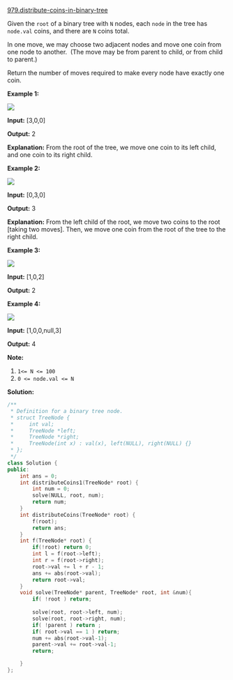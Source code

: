 [979.distribute-coins-in-binary-tree](https://leetcode.com/problems/distribute-coins-in-binary-tree/)  

Given the `root` of a binary tree with `N` nodes, each `node` in the tree has `node.val` coins, and there are `N` coins total.

In one move, we may choose two adjacent nodes and move one coin from one node to another.  (The move may be from parent to child, or from child to parent.)

Return the number of moves required to make every node have exactly one coin.

**Example 1:**

**![](https://assets.leetcode.com/uploads/2019/01/18/tree1.png)**

  
**Input:** \[3,0,0\]
  
**Output:** 2
  
**Explanation:** From the root of the tree, we move one coin to its left child, and one coin to its right child.
  

**Example 2:**

**![](https://assets.leetcode.com/uploads/2019/01/18/tree2.png)**

  
**Input:** \[0,3,0\]
  
**Output:** 3
  
**Explanation:** From the left child of the root, we move two coins to the root \[taking two moves\].  Then, we move one coin from the root of the tree to the right child.
  

**Example 3:**

**![](https://assets.leetcode.com/uploads/2019/01/18/tree3.png)**

  
**Input:** \[1,0,2\]
  
**Output:** 2
  

**Example 4:**

**![](https://assets.leetcode.com/uploads/2019/01/18/tree4.png)**

  
**Input:** \[1,0,0,null,3\]
  
**Output:** 4
  

**Note:**

1.  `1<= N <= 100`
2.  `0 <= node.val <= N`  



**Solution:**  

```cpp
/**
 * Definition for a binary tree node.
 * struct TreeNode {
 *     int val;
 *     TreeNode *left;
 *     TreeNode *right;
 *     TreeNode(int x) : val(x), left(NULL), right(NULL) {}
 * };
 */
class Solution {
public:
    int ans = 0;
    int distributeCoins1(TreeNode* root) {
        int num = 0;
        solve(NULL, root, num);
        return num;
    }
    int distributeCoins(TreeNode* root) {
        f(root);
        return ans;
    }
    int f(TreeNode* root) {
        if(!root) return 0;
        int l = f(root->left);
        int r = f(root->right);
        root->val += l + r - 1;
        ans += abs(root->val);
        return root->val;
    }
    void solve(TreeNode* parent, TreeNode* root, int &num){
        if( !root ) return;
        
        solve(root, root->left, num);
        solve(root, root->right, num);
        if( !parent ) return ;
        if( root->val == 1 ) return;
        num += abs(root->val-1);
        parent->val += root->val-1;
        return;

    }
};
```
      